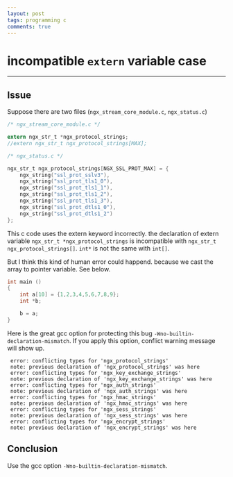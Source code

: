 ```yaml
---
layout: post
tags: programming c
comments: true
---
```


# incompatible `extern` variable case

---

## Issue

Suppose there are two files (`ngx_stream_core_module.c`, `ngx_status.c`)

```c
/* ngx_stream_core_module.c */

extern ngx_str_t *ngx_protocol_strings;
//extern ngx_str_t ngx_protocol_strings[MAX];
```

```c
/* ngx_status.c */

ngx_str_t ngx_protocol_strings[NGX_SSL_PROT_MAX] = {
    ngx_string("ssl_prot_sslv3"),
    ngx_string("ssl_prot_tls1_0"),
    ngx_string("ssl_prot_tls1_1"),
    ngx_string("ssl_prot_tls1_2"),
    ngx_string("ssl_prot_tls1_3"),
    ngx_string("ssl_prot_dtls1_0"),
    ngx_string("ssl_prot_dtls1_2")
};  
```

This c code uses the extern keyword incorrectly. the declaration of extern variable
`ngx_str_t *ngx_protocol_strings` is incompatible with `ngx_str_t ngx_protocol_strings[]`.
`int*` is not the same with `int[]`.


But I think this kind of human error could happend. because we cast the array to pointer variable. See below.

```c
int main ()
{
    int a[10] = {1,2,3,4,5,6,7,8,9};
    int *b;

    b = a;
}
```

Here is the great gcc option for protecting this bug `-Wno-builtin-declaration-mismatch`.
If you apply this option, conflict warning message will show up.

```
 error: conflicting types for 'ngx_protocol_strings'
 note: previous declaration of 'ngx_protocol_strings' was here
 error: conflicting types for 'ngx_key_exchange_strings'
 note: previous declaration of 'ngx_key_exchange_strings' was here
 error: conflicting types for 'ngx_auth_strings'
 note: previous declaration of 'ngx_auth_strings' was here
 error: conflicting types for 'ngx_hmac_strings'
 note: previous declaration of 'ngx_hmac_strings' was here
 error: conflicting types for 'ngx_sess_strings'
 note: previous declaration of 'ngx_sess_strings' was here
 error: conflicting types for 'ngx_encrypt_strings'
 note: previous declaration of 'ngx_encrypt_strings' was here
```

## Conclusion

Use the gcc option `-Wno-builtin-declaration-mismatch`.
